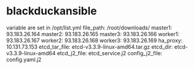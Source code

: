 # blackduckansible

variable are set in /opt/list.yml
file_path: /root/downloads/
master1: 93.183.26.164
master2: 93.183.26.165
master3: 93.183.26.166
worker1: 93.183.26.167
worker2: 93.183.26.168
worker3: 93.183.26.169
ha_proxy: 10.131.73.153
etcd_tar_file: etcd-v3.3.9-linux-amd64.tar.gz
etcd_dir: etcd-v3.3.9-linux-amd64
etcd_j2_file: etcd_service.j2
config_j2_file: config.yaml.j2

